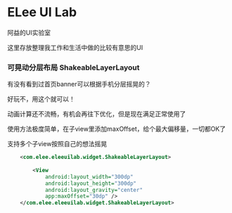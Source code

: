 
# ELee UI Lab

阿益的UI实验室

这里存放整理我工作和生活中做的比较有意思的UI

### 可晃动分层布局 ShakeableLayerLayout

有没有看到过首页banner可以根据手机分层摇晃的？

好玩不，用这个就可以！

动画计算还不流畅，有机会再往下优化，但是现在满足正常使用了

使用方法极度简单，在子view里添加maxOffset，给个最大偏移量，一切都OK了

支持多个子view按照自己的想法摇晃

```xml
    <com.elee.eleeuilab.widget.ShakeableLayerLayout>
    
        <View
            android:layout_width="300dp"
            android:layout_height="300dp"
            android:layout_gravity="center"
            app:maxOffset="30dp" />
    </com.elee.eleeuilab.widget.ShakeableLayerLayout>
```